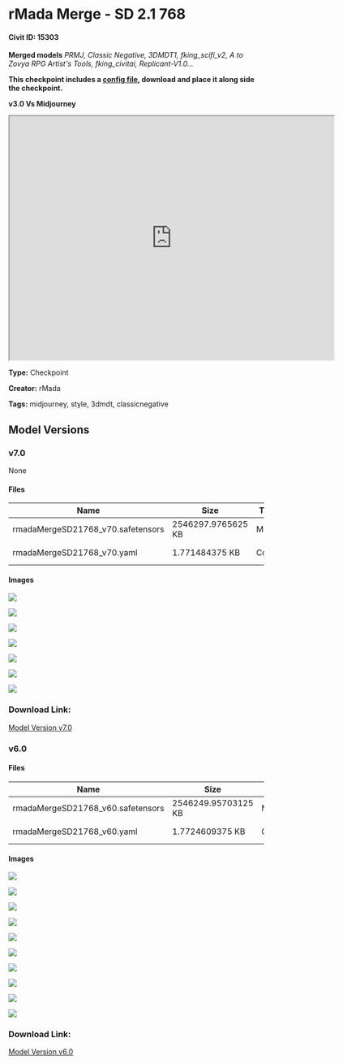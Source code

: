 # rMada Merge - SD 2.1 768

#### Civit ID: 15303

<p><strong>Merged models</strong> <em>PRMJ, Classic Negative, 3DMDT1, fking_scifi_v2, A to Zovya RPG Artist's Tools, fking_civitai, Replicant-V1.0...</em></p><p></p><p></p><p><strong>This checkpoint includes a </strong><a target="_blank" rel="ugc" href="https://civitai.com/api/download/models/46259?type=Config"><strong>config file</strong></a><strong>, download and place it along side the checkpoint.</strong></p><p></p><p></p><p><strong>v3.0 Vs Midjourney</strong></p><div data-youtube-video><iframe width="640" height="480" allowfullscreen="true" autoplay="false" disablekbcontrols="false" enableiframeapi="false" endtime="0" ivloadpolicy="0" loop="false" modestbranding="false" origin playlist src="https://www.youtube.com/embed/uamJ6KXpWPw" start="0"></iframe></div><p></p>

**Type:** Checkpoint

**Creator:** rMada

**Tags:** midjourney, style, 3dmdt, classicnegative

## Model Versions

### v7.0

None

#### Files

| Name | Size | Type | Format | Download Url | AutoV1 | AutoV2 | SHA256 | CRC32 | BLAKE3 |
| --- | --- | --- | --- | --- | --- | --- | --- | --- | --- |
| rmadaMergeSD21768_v70.safetensors | 2546297.9765625 KB | Model | SafeTensor | https://civitai.com/api/download/models/46259 | 40B87B7A | B346AA1648 | B346AA1648BD56258E3AD27161398423B6EDBC9A90560943794643B4823EED8F | 70D1979F | 69E6A8ACF533375AF7B4E735CF08FA7465A275D5DA636A492A8BD047708ECBA6 |
| rmadaMergeSD21768_v70.yaml | 1.771484375 KB | Config | Other | https://civitai.com/api/download/models/46259?type=Config&format=Other | - | D8FD9B2863 | D8FD9B2863158B46FFE66170E1ED38430BD0EC1F1BBADD0FFBDDA9BD03ECE04A | E44CE1D8 | B2EDA52A77CC036A646CBFFBC89C1A4F70F6AA3ED5B0E57F1AEE92C76E481B1B |

#### Images

<p><img src="https://image.civitai.com/xG1nkqKTMzGDvpLrqFT7WA/c9492e46-94c0-4ae9-cb46-43c8b4b95f00/width=450/500465.jpeg" /></p>

<p><img src="https://image.civitai.com/xG1nkqKTMzGDvpLrqFT7WA/0b7f9ea1-a472-4024-44f2-55c9c11e6b00/width=450/500440.jpeg" /></p>

<p><img src="https://image.civitai.com/xG1nkqKTMzGDvpLrqFT7WA/936ef561-0428-4398-2902-7f6dbcb7c300/width=450/503334.jpeg" /></p>

<p><img src="https://image.civitai.com/xG1nkqKTMzGDvpLrqFT7WA/121b8391-21ac-405d-fbc5-3770a1654500/width=450/500446.jpeg" /></p>

<p><img src="https://image.civitai.com/xG1nkqKTMzGDvpLrqFT7WA/4312f2c7-44cc-41ed-4097-396e956c2b00/width=450/500447.jpeg" /></p>

<p><img src="https://image.civitai.com/xG1nkqKTMzGDvpLrqFT7WA/0960fcd0-4026-4c77-0706-e1bdc220d400/width=450/500518.jpeg" /></p>

<p><img src="https://image.civitai.com/xG1nkqKTMzGDvpLrqFT7WA/51e62eae-6651-4cd6-444b-a7a1d76ed100/width=450/500997.jpeg" /></p>

### Download Link:

[Model Version v7.0](https://civitai.com/api/download/models/46259)

### v6.0



#### Files

| Name | Size | Type | Format | Download Url | AutoV1 | AutoV2 | SHA256 | CRC32 | BLAKE3 |
| --- | --- | --- | --- | --- | --- | --- | --- | --- | --- |
| rmadaMergeSD21768_v60.safetensors | 2546249.95703125 KB | Model | SafeTensor | https://civitai.com/api/download/models/33340 | 0EB3318B | 7DA43996BB | 7DA43996BBBBB341554A79A9F2C756263F494DEB78EECD30E3E61F620670BE99 | 0B20FFB5 | 57FF429B08604D1DE9AA2E769FF1449B81751B45D3F1C17A06B2ADC277A10B11 |
| rmadaMergeSD21768_v60.yaml | 1.7724609375 KB | Config | Other | https://civitai.com/api/download/models/33340?type=Config&format=Other | - | 72B092AADF | 72B092AADFE146F5D3F395A720C0AA3B2354B2095E3F10DC18F0E9716D286DCB | BEC16895 | E3D04B07DBB3E2A59A06E6BA1CA7DA0BB822E4C67D2CB1179A2117076D47EBBC |

#### Images

<p><img src="https://image.civitai.com/xG1nkqKTMzGDvpLrqFT7WA/d7bf8e55-7332-4f5e-c3ce-8fc25829b700/width=450/379930.jpeg" /></p>

<p><img src="https://image.civitai.com/xG1nkqKTMzGDvpLrqFT7WA/db9dadfb-0b65-4c01-bb44-4a06fcb01500/width=450/380012.jpeg" /></p>

<p><img src="https://image.civitai.com/xG1nkqKTMzGDvpLrqFT7WA/f5a64fd5-5ac2-417c-a29f-ecfe36df5c00/width=450/380111.jpeg" /></p>

<p><img src="https://image.civitai.com/xG1nkqKTMzGDvpLrqFT7WA/6a9512ce-22f0-4a66-d85c-09d0c750e100/width=450/379928.jpeg" /></p>

<p><img src="https://image.civitai.com/xG1nkqKTMzGDvpLrqFT7WA/24145924-4cf5-4f59-7d7a-9d8e27aa6d00/width=450/379924.jpeg" /></p>

<p><img src="https://image.civitai.com/xG1nkqKTMzGDvpLrqFT7WA/3958ea17-abf4-4f89-f49b-3a4e00467d00/width=450/379932.jpeg" /></p>

<p><img src="https://image.civitai.com/xG1nkqKTMzGDvpLrqFT7WA/5bbad0ce-e4d4-4b4e-c95b-a0e804da8500/width=450/379927.jpeg" /></p>

<p><img src="https://image.civitai.com/xG1nkqKTMzGDvpLrqFT7WA/b4da8f35-9873-487f-8135-c7789fdb8a00/width=450/379931.jpeg" /></p>

<p><img src="https://image.civitai.com/xG1nkqKTMzGDvpLrqFT7WA/33fb4b00-1c3e-4bcd-fb68-c28619e49700/width=450/380110.jpeg" /></p>

<p><img src="https://image.civitai.com/xG1nkqKTMzGDvpLrqFT7WA/b1b2b35b-aab0-4f5f-2ecd-656b50a46b00/width=450/380042.jpeg" /></p>

### Download Link:

[Model Version v6.0](https://civitai.com/api/download/models/33340)

